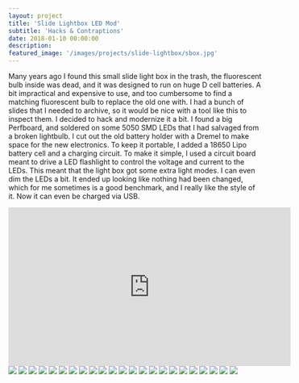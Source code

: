 ```yaml
---
layout: project
title: 'Slide Lightbox LED Mod'
subtitle: 'Hacks & Contraptions'
date: 2018-01-10 00:00:00
description: 
featured_image: '/images/projects/slide-lightbox/sbox.jpg'
---
```


Many years ago I found this small slide light box in the trash, the fluorescent bulb inside was dead, and it was designed to run on huge D cell batteries. A bit impractical and expensive to use, and too cumbersome to find a matching fluorescent bulb to replace the old one with.
I had a bunch of slides that I needed to archive, so it would be nice with a tool like this to inspect them. I decided to hack and modernize it a bit. 
I found a big Perfboard, and soldered on some 5050 SMD LEDs that I had salvaged from a broken lightbulb. I cut out the old battery holder with a Dremel to make space for the new electronics. To keep it portable, I added a 18650 Lipo battery cell and a charging circuit. To make it simple, I used a circuit board meant to drive a LED flashlight to control the voltage and current to the LEDs. This meant that the light box got some extra light modes. I can even dim the LEDs a bit.
It ended up looking like nothing had been changed, which for me sometimes is a good benchmark, and I really like the style of it. Now it can even be charged via USB.



<iframe width="560" height="315" src="https://www.youtube-nocookie.com/embed/Va0RGxKXqnI" frameborder="0" allow="accelerometer; autoplay; clipboard-write; encrypted-media; gyroscope; picture-in-picture" allowfullscreen></iframe>


<div class="gallery" data-columns="4">
	<img src="/images/projects/slide-lightbox/Slide_box-01.jpg">
    <img src="/images/projects/slide-lightbox/Slide_box-02.jpg">
    <img src="/images/projects/slide-lightbox/Slide_box-03.jpg">
    <img src="/images/projects/slide-lightbox/Slide_box-04.jpg">
    <img src="/images/projects/slide-lightbox/Slide_box-05.jpg">
    <img src="/images/projects/slide-lightbox/Slide_box-06.jpg">
    <img src="/images/projects/slide-lightbox/Slide_box-07.jpg">
    <img src="/images/projects/slide-lightbox/Slide_box-08.jpg">
    <img src="/images/projects/slide-lightbox/Slide_box-09.jpg">
    <img src="/images/projects/slide-lightbox/Slide_box-10.jpg">
    <img src="/images/projects/slide-lightbox/Slide_box-11.jpg">
    <img src="/images/projects/slide-lightbox/Slide_box-12.jpg">
    <img src="/images/projects/slide-lightbox/Slide_box-13.jpg">
    <img src="/images/projects/slide-lightbox/Slide_box-14.jpg">
    <img src="/images/projects/slide-lightbox/Slide_box-15.jpg">
    <img src="/images/projects/slide-lightbox/Slide_box-16.jpg">
    <img src="/images/projects/slide-lightbox/Slide_box-17.jpg">
    <img src="/images/projects/slide-lightbox/Slide_box-18.jpg">
    <img src="/images/projects/slide-lightbox/Slide_box-19.jpg">
    <img src="/images/projects/slide-lightbox/Slide_box-20.jpg">
    <img src="/images/projects/slide-lightbox/Slide_box-21.jpg">
    <img src="/images/projects/slide-lightbox/Slide_box-22.jpg">
    <img src="/images/projects/slide-lightbox/Slide_box-23.jpg">    
</div>